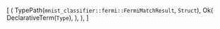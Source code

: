 [
    (
        TypePath(`mnist_classifier::fermi::FermiMatchResult`, `Struct`),
        Ok(
            DeclarativeTerm(`Type`),
        ),
    ),
]